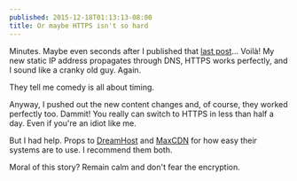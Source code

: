 ```yaml
---
published: 2015-12-18T01:13:13-08:00
title: Or maybe HTTPS isn't so hard
---
```

Minutes. Maybe even seconds after I published that [last post](/2015/12/17/moving-to-https-is-hard/)... Voilà! My new static IP address propagates through DNS, HTTPS works perfectly, and I sound like a cranky old guy. Again.

They tell me comedy is all about timing.

Anyway, I pushed out the new content changes and, of course, they worked perfectly too. Dammit! You really can switch to HTTPS in less than half a day. Even if you're an idiot like me.

But I had help. Props to [DreamHost](https://www.dreamhost.com/) and [MaxCDN](https://www.maxcdn.com/) for how easy their systems are to use. I recommend them both.

Moral of this story? Remain calm and don't fear the encryption.
